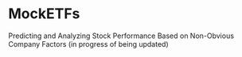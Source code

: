 # MockETFs
Predicting and Analyzing Stock Performance Based on Non-Obvious Company Factors (in progress of being updated)
